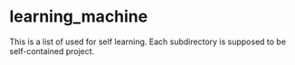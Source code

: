 # learning_machine

This is a list of used for self learning.
Each subdirectory is supposed to be self-contained
project.
